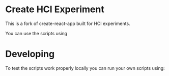 # Create HCI Experiment

This is a fork of create-react-app built for HCI experiments.

You can use the scripts using

# Developing

To test the scripts work properly locally you can run your own scripts using:
